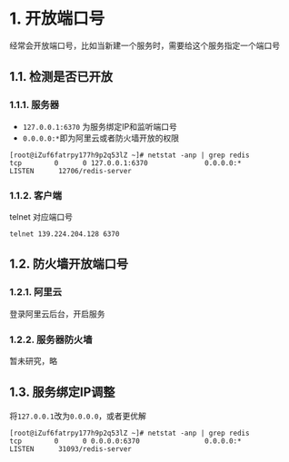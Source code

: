 # 1. 开放端口号
经常会开放端口号，比如当新建一个服务时，需要给这个服务指定一个端口号

## 1.1. 检测是否已开放
### 1.1.1. 服务器
- `127.0.0.1:6370` 为服务绑定IP和监听端口号
- `0.0.0.0:*`即为阿里云或者防火墙开放的权限
```shell
[root@iZuf6fatrpy177h9p2q53lZ ~]# netstat -anp | grep redis
tcp        0      0 127.0.0.1:6370              0.0.0.0:*                   LISTEN      12706/redis-server  
```

### 1.1.2. 客户端
telnet 对应端口号
```shell
telnet 139.224.204.128 6370
```

## 1.2. 防火墙开放端口号
### 1.2.1. 阿里云
登录阿里云后台，开启服务
### 1.2.2. 服务器防火墙
暂未研究，略

## 1.3. 服务绑定IP调整
将`127.0.0.1`改为`0.0.0.0`，或者更优解
```shell
[root@iZuf6fatrpy177h9p2q53lZ ~]# netstat -anp | grep redis
tcp        0      0 0.0.0.0:6370                0.0.0.0:*                   LISTEN      31093/redis-server  
```